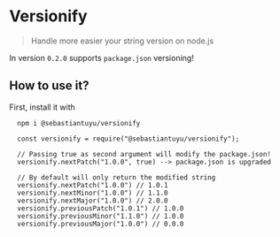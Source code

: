 # Versionify

> Handle more easier your string version on node.js

In version <code>0.2.0</code> supports <code>package.json</code> versioning!

## How to use it?
First, install it with
```
  npm i @sebastiantuyu/versionify
```

```
  const versionify = require("@sebastiantuyu/versionify");

  // Passing true as second argument will modify the package.json!
  versionify.nextPatch("1.0.0", true) --> package.json is upgraded

  // By default will only return the modified string
  versionify.nextPatch("1.0.0") // 1.0.1
  versionify.nextMinor("1.0.0") // 1.1.0
  versionify.nextMajor("1.0.0") // 2.0.0
  versionify.previousPatch("1.0.1") // 1.0.0
  versionify.previousMinor("1.1.0") // 1.0.0
  versionify.previousMajor("1.0.0") // 0.0.0
```
